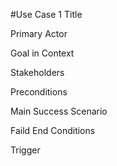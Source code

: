 #Use Case 1
Title

Primary Actor

Goal in Context

Stakeholders

Preconditions

Main Success Scenario

Faild End Conditions

Trigger
